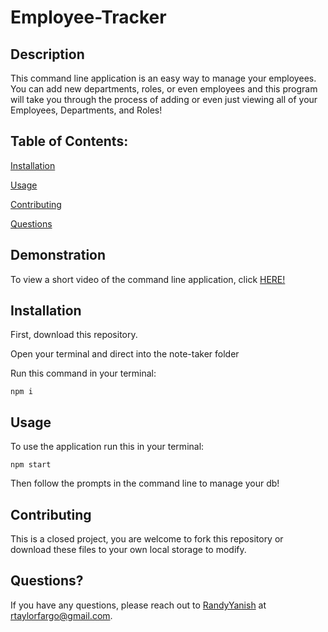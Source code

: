 # Employee-Tracker

## Description

This command line application is an easy way to manage your employees. You can add new departments, roles, or even employees and this program will take you through the process of adding or even just viewing all of your Employees, Departments, and Roles! 

## Table of Contents:

[Installation](#installation)

[Usage](#usage)

[Contributing](#contributing)

[Questions](#questions)

## Demonstration

To view a short video of the command line application, click [HERE!](https://youtu.be/qdyEg1UNpB4)

## Installation

First, download this repository.

Open your terminal and direct into the note-taker folder

Run this command in your terminal:

```
npm i
```

## Usage

To use the application run this in your terminal:

```
npm start
```

Then follow the prompts in the command line to manage your db!

## Contributing

This is a closed project, you are welcome to fork this repository or download these files to your own local storage to modify.

## Questions?

If you have any questions, please reach out to [RandyYanish](https://github.com/RandyYanish) at rtaylorfargo@gmail.com.
